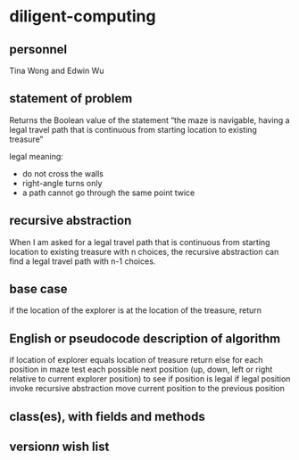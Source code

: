 # diligent-computing

## personnel
Tina Wong and Edwin Wu

## statement of problem
Returns the Boolean value of the statement “the maze is navigable, having a legal
travel path that is continuous from starting location to existing treasure”

legal meaning:
- do not cross the walls
- right-angle turns only
- a path cannot go through the same point twice

## recursive abstraction
When I am asked for a legal travel path that is continuous from starting location to existing treasure with n choices, the recursive abstraction can find a legal travel path with n-1 choices.

## base case
if the location of the explorer is at the location of the treasure, return

## English or pseudocode description of algorithm
if location of explorer equals location of treasure
	return
else
	for each position in maze
		test each possible next position (up, down, left or right relative to current explorer position) to see if position is legal
		if legal position
			invoke recursive abstraction
		move current position to the previous position

## class(es), with fields and methods

## version*n* wish list